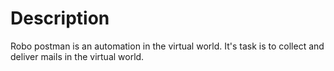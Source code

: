 # Description

Robo postman is an automation in the virtual world. It's task is to collect and deliver mails in the virtual world.
